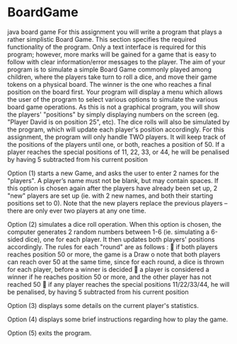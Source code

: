 BoardGame
=========

java board game
For this assignment you will write a program that plays a rather simplistic Board Game. This section specifies the required functionality of the program. Only a text interface is required for this program; however, more marks will be gained for a game that is easy to follow with clear information/error messages to the player.
The aim of your program is to simulate a simple Board Game commonly played among children, where the players take turn to roll a dice, and move their game tokens on a physical board. The winner is the one who reaches a final position on the board first. Your program will display a menu which allows the user of the program to select various options to simulate the various board game operations. As this is not a graphical program, you will show the players' "positions" by simply displaying numbers on the screen (eg. "Player David is on position 25", etc). The dice rolls will also be simulated by the program, which will update each player's position accordingly.
For this assignment, the program will only handle TWO players. It will keep track of the positions of the players until one, or both, reaches a position of 50. If a player reaches the special positions of 11, 22, 33, or 44, he will be penalised by having 5 subtracted from his current position


Option (1) starts a new Game, and asks the user to enter 2 names for the "players". A
player’s name must not be blank, but may contain spaces. If this option is chosen again after
the players have already been set up, 2 "new" players are set up (ie. with 2 new names, and
both their starting positions set to 0). Note that the new players replace the previous players –
there are only ever two players at any one time.

Option (2) simulates a dice roll operation. When this option is chosen, the computer
generates 2 random numbers between 1-6 (ie. simulating a 6-sided dice), one for each player.
It then updates both players' positions accordingly. The rules for each "round" are as follows :
 if both players reaches position 50 or more, the game is a Draw
o note that both players can reach over 50 at the same time, since for each
round, a dice is thrown for each player, before a winner is decided
 a player is considered a winner if he reaches position 50 or more, and the other player
has not reached 50
 if any player reaches the special positions 11/22/33/44, he will be penalised, by
having 5 subtracted from his current position

Option (3) displays some details on the current player's statistics.

Option (4) displays some brief instructions regarding how to play the game.

Option (5) exits the program.
